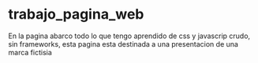 # trabajo_pagina_web
En la pagina abarco todo lo que tengo aprendido de css y javascrip crudo, sin frameworks, esta pagina esta destinada a una presentacion de una marca fictisia 
